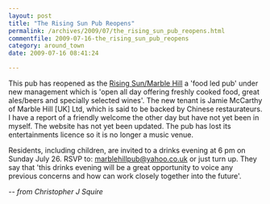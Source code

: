 ```yaml
---
layout: post
title: "The Rising Sun Pub Reopens"
permalink: /archives/2009/07/the_rising_sun_pub_reopens.html
commentfile: 2009-07-16-the_rising_sun_pub_reopens
category: around_town
date: 2009-07-16 08:41:24

---
```


This pub has reopened as the [Rising Sun/Marble Hill](/directory/pub/200611051507) a 'food led pub' under new management which is 'open all day offering freshly cooked food, great ales/beers and specially selected wines'. The new tenant is Jamie McCarthy of Marble Hill \[UK\] Ltd, which is said to be backed by Chinese restaurateurs. I have a report of a friendly welcome the other day but have not yet been in myself. The website has not yet been updated. The pub has lost its entertainments licence so it is no longer a music venue.

Residents, including children, are invited to a drinks evening at 6 pm on Sunday July 26. RSVP to: <marblehillpub@yahoo.co.uk> or just turn up. They say that 'this drinks evening will be a great opportunity to voice any previous concerns and how can work closely together into the future'.

<cite>-- from Christopher J Squire</cite>
